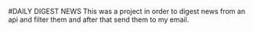 #DAILY DIGEST NEWS
This was a project in order to digest news from an api and filter them and after that
send them to my email. 